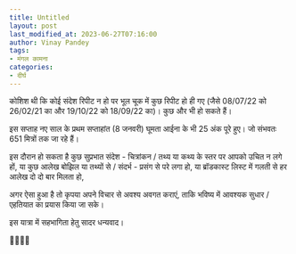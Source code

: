 ```yaml
---
title: Untitled
layout: post
last_modified_at: 2023-06-27T07:16:00
author: Vinay Pandey
tags:
- मंगल कामना
categories:
- दीर्घ
---
```

कोशिश थी कि कोई संदेश रिपीट न हो पर भूल चूक में कुछ रिपीट हो ही गए (जैसे 08/07/22 को 26/02/21 का और 19/10/22 को 18/09/22 का)। कुछ और भी हो सकते हैं। 

इस सप्ताह नए साल के प्रथम सप्ताहांत (8 जनवरी) घूमता आईना के भी 25 अंक पूरे हुए। जो संभवतः 651 मित्रों तक जा रहे हैं। 

इस दौरान हो सकता है कुछ सुप्रभात संदेश  -  चित्रांकन / तथ्य या कथ्य के स्तर पर आपको उचित न लगे हों, 
या 
कुछ आलेख बोझिल या तथ्यों से / संदर्भ - प्रसंग से परे लगा हो, या ब्रॉडकास्ट लिस्ट में गलती से हर आलेख दो दो बार मिलता हो,
 
अगर ऐसा हुआ है तो कृपया अपने विचार से अवश्य अवगत कराएं, ताकि भविष्य में आवश्यक सुधार / एहतियात का प्रयास किया जा सके।

इस यात्रा में सहभागिता हेतु सादर धन्यवाद।

🙏🌷🌷🙏


